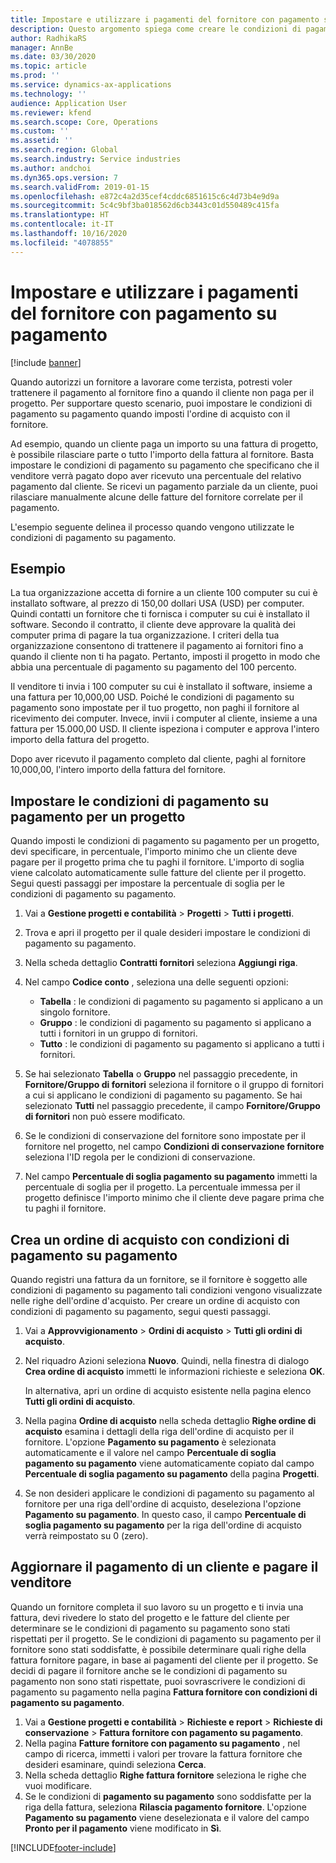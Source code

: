 ```yaml
---
title: Impostare e utilizzare i pagamenti del fornitore con pagamento su pagamento
description: Questo argomento spiega come creare le condizioni di pagamento su pagamento in modo da poter rilasciare pagamenti parziali al fornitore, in base ai pagamenti dei clienti.
author: RadhikaRS
manager: AnnBe
ms.date: 03/30/2020
ms.topic: article
ms.prod: ''
ms.service: dynamics-ax-applications
ms.technology: ''
audience: Application User
ms.reviewer: kfend
ms.search.scope: Core, Operations
ms.custom: ''
ms.assetid: ''
ms.search.region: Global
ms.search.industry: Service industries
ms.author: andchoi
ms.dyn365.ops.version: 7
ms.search.validFrom: 2019-01-15
ms.openlocfilehash: e872c4a2d35cef4cddc6851615c6c4d73b4e9d9a
ms.sourcegitcommit: 5c4c9bf3ba018562d6cb3443c01d550489c415fa
ms.translationtype: HT
ms.contentlocale: it-IT
ms.lasthandoff: 10/16/2020
ms.locfileid: "4078855"
---
```

# <a name="set-up-and-use-pay-when-paid-vendor-payments"></a>Impostare e utilizzare i pagamenti del fornitore con pagamento su pagamento

[!include [banner](../includes/banner.md)]

Quando autorizzi un fornitore a lavorare come terzista, potresti voler trattenere il pagamento al fornitore fino a quando il cliente non paga per il progetto. Per supportare questo scenario, puoi impostare le condizioni di pagamento su pagamento quando imposti l'ordine di acquisto con il fornitore.

Ad esempio, quando un cliente paga un importo su una fattura di progetto, è possibile rilasciare parte o tutto l'importo della fattura al fornitore. Basta impostare le condizioni di pagamento su pagamento che specificano che il venditore verrà pagato dopo aver ricevuto una percentuale del relativo pagamento dal cliente. Se ricevi un pagamento parziale da un cliente, puoi rilasciare manualmente alcune delle fatture del fornitore correlate per il pagamento.

L'esempio seguente delinea il processo quando vengono utilizzate le condizioni di pagamento su pagamento.

## <a name="example"></a>Esempio

La tua organizzazione accetta di fornire a un cliente 100 computer su cui è installato software, al prezzo di 150,00 dollari USA (USD) per computer. Quindi contatti un fornitore che ti fornisca i computer su cui è installato il software. Secondo il contratto, il cliente deve approvare la qualità dei computer prima di pagare la tua organizzazione. I criteri della tua organizzazione consentono di trattenere il pagamento ai fornitori fino a quando il cliente non ti ha pagato. Pertanto, imposti il progetto in modo che abbia una percentuale di pagamento su pagamento del 100 percento.

Il venditore ti invia i 100 computer su cui è installato il software, insieme a una fattura per 10,000,00 USD. Poiché le condizioni di pagamento su pagamento sono impostate per il tuo progetto, non paghi il fornitore al ricevimento dei computer. Invece, invii i computer al cliente, insieme a una fattura per 15.000,00 USD. Il cliente ispeziona i computer e approva l'intero importo della fattura del progetto.

Dopo aver ricevuto il pagamento completo dal cliente, paghi al fornitore 10,000,00, l'intero importo della fattura del fornitore.

## <a name="set-up-pwp-terms-for-a-project"></a>Impostare le condizioni di pagamento su pagamento per un progetto

Quando imposti le condizioni di pagamento su pagamento per un progetto, devi specificare, in percentuale, l'importo minimo che un cliente deve pagare per il progetto prima che tu paghi il fornitore. L'importo di soglia viene calcolato automaticamente sulle fatture del cliente per il progetto. Segui questi passaggi per impostare la percentuale di soglia per le condizioni di pagamento su pagamento.

1. Vai a **Gestione progetti e contabilità** \> **Progetti** \> **Tutti i progetti**.
2. Trova e apri il progetto per il quale desideri impostare le condizioni di pagamento su pagamento.
3. Nella scheda dettaglio **Contratti fornitori** seleziona **Aggiungi riga**.
3. Nel campo **Codice conto** , seleziona una delle seguenti opzioni:

    - **Tabella** : le condizioni di pagamento su pagamento si applicano a un singolo fornitore.
    - **Gruppo** : le condizioni di pagamento su pagamento si applicano a tutti i fornitori in un gruppo di fornitori.
    - **Tutto** : le condizioni di pagamento su pagamento si applicano a tutti i fornitori.

4. Se hai selezionato **Tabella** o **Gruppo** nel passaggio precedente, in **Fornitore/Gruppo di fornitori** seleziona il fornitore o il gruppo di fornitori a cui si applicano le condizioni di pagamento su pagamento. Se hai selezionato **Tutti** nel passaggio precedente, il campo **Fornitore/Gruppo di fornitori** non può essere modificato.
5. Se le condizioni di conservazione del fornitore sono impostate per il fornitore nel progetto, nel campo **Condizioni di conservazione fornitore** seleziona l'ID regola per le condizioni di conservazione.
6. Nel campo **Percentuale di soglia pagamento su pagamento** immetti la percentuale di soglia per il progetto. La percentuale immessa per il progetto definisce l'importo minimo che il cliente deve pagare prima che tu paghi il fornitore.

## <a name="create-a-po-that-has-pwp-terms"></a>Crea un ordine di acquisto con condizioni di pagamento su pagamento

Quando registri una fattura da un fornitore, se il fornitore è soggetto alle condizioni di pagamento su pagamento tali condizioni vengono visualizzate nelle righe dell'ordine d'acquisto. Per creare un ordine di acquisto con condizioni di pagamento su pagamento, segui questi passaggi.

1. Vai a **Approvvigionamento** \> **Ordini di acquisto** \> **Tutti gli ordini di acquisto**.
2. Nel riquadro Azioni seleziona **Nuovo**. Quindi, nella finestra di dialogo **Crea ordine di acquisto** immetti le informazioni richieste e seleziona **OK**.

    In alternativa, apri un ordine di acquisto esistente nella pagina elenco **Tutti gli ordini di acquisto**.

4. Nella pagina **Ordine di acquisto** nella scheda dettaglio **Righe ordine di acquisto** esamina i dettagli della riga dell'ordine di acquisto per il fornitore. L'opzione **Pagamento su pagamento** è selezionata automaticamente e il valore nel campo **Percentuale di soglia pagamento su pagamento** viene automaticamente copiato dal campo **Percentuale di soglia pagamento su pagamento** della pagina **Progetti**.
6. Se non desideri applicare le condizioni di pagamento su pagamento al fornitore per una riga dell'ordine di acquisto, deseleziona l'opzione **Pagamento su pagamento**. In questo caso, il campo **Percentuale di soglia pagamento su pagamento** per la riga dell'ordine di acquisto verrà reimpostato su 0 (zero).

## <a name="update-a-customer-payment-and-pay-the-vendor"></a>Aggiornare il pagamento di un cliente e pagare il venditore

Quando un fornitore completa il suo lavoro su un progetto e ti invia una fattura, devi rivedere lo stato del progetto e le fatture del cliente per determinare se le condizioni di pagamento su pagamento sono stati rispettati per il progetto. Se le condizioni di pagamento su pagamento per il fornitore sono stati soddisfatte, è possibile determinare quali righe della fattura fornitore pagare, in base ai pagamenti del cliente per il progetto. Se decidi di pagare il fornitore anche se le condizioni di pagamento su pagamento non sono stati rispettate, puoi sovrascrivere le condizioni di pagamento su pagamento nella pagina **Fattura fornitore con condizioni di pagamento su pagamento**.

1. Vai a **Gestione progetti e contabilità** \> **Richieste e report** \> **Richieste di conservazione** \> **Fattura fornitore con pagamento su pagamento**.
2. Nella pagina **Fatture fornitore con pagamento su pagamento** , nel campo di ricerca, immetti i valori per trovare la fattura fornitore che desideri esaminare, quindi seleziona **Cerca**.
3. Nella scheda dettaglio **Righe fattura fornitore** seleziona le righe che vuoi modificare.
4. Se le condizioni di **pagamento su pagamento** sono soddisfatte per la riga della fattura, seleziona **Rilascia pagamento fornitore**. L'opzione **Pagamento su pagamento** viene deselezionata e il valore del campo **Pronto per il pagamento** viene modificato in **Sì**.


[!INCLUDE[footer-include](../includes/footer-banner.md)]